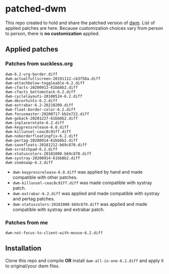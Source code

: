 # patched-dwm
This repo created to hold and share the patched version of [dwm](https://dwm.suckless.org). List of applied patches are here. Because customization choices vary from person to person, there is **no customization** applied.

## Applied patches

### Patches from suckless.org
```
dwm-6.2-urg-border.diff
dwm-actualfullscreen-20191112-cb3f58a.diff
dwm-attachbelow-toggleable-6.2.diff
dwm-cfacts-20200913-61bb8b2.diff
dwm-cfacts_bottomstack-6.2.diff
dwm-cyclelayouts-20180524-6.2.diff
dwm-decorhints-6.2.diff
dwm-extrabar-6.2-20210209.diff
dwm-float-border-color-6.2.diff
dwm-focusmaster-20200717-bb2e722.diff
dwm-goback-20201227-61bb8b2.diff
dwm-inplacerotate-6.2.diff
dwm-keypressrelease-6.0.diff
dwm-killunsel-ceac8c91ff.diff
dwm-noborderfloatingfix-6.2.diff
dwm-pertag-20200914-61bb8b2.diff
dwm-savefloats-20181212-b69c870.diff
dwm-scratchpad-6.2.diff
dwm-statuscolors-20181008-b69c870.diff
dwm-systray-20200914-61bb8b2.diff
dwm-zoomswap-6.2.diff
```
- `dwm-keypressrelease-6.0.diff` was applied by hand and made compatible with other patches.
- `dwm-killunsel-ceac8c91ff.diff` was made compatible with systray patch.
- `dwm-extrabar-6.2.diff` was applied and made compatible with systray and pertag patches.
- `dwm-statuscolors-20181008-b69c870.diff` was applied and made compatible with systray and extrabar patch.

### Patches from me
```
dwm-not-focus-to-client-with-mouse-6.2.diff
```

## Installation
Clone this repo and compile **OR** install `dwm-all-in-one-6.2.diff` and apply it to original/your dwm files.
